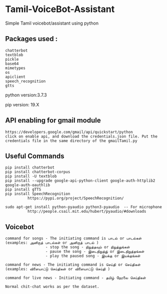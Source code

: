 # Tamil-VoiceBot-Assistant
Simple Tamil voicebot/assistant using python 

## Packages used :
    chatterbot
    textblob
    pickle
    base64
    mimetypes
    os
    apiclient
    speech_recognition
    gtts
    
   python version:3.7.3
   
   pip version: 19.X

## API enabling for gmail module
    https://developers.google.com/gmail/api/quickstart/python
    click on enable api, and download the credentials.json file. Put the credentials file in the same directory of the gmailTamil.py
    

## Useful Commands
    pip install chatterbot
    pip install chatterbot-corpus
    pip install -U textblob
    pip install --upgrade google-api-python-client google-auth-httplib2 google-auth-oauthlib
    pip install gTTS
    pip install SpeechRecognition 
              https://pypi.org/project/SpeechRecognition/
   
    sudo apt-get install python-pyaudio python3-pyaudio  -- For microphone
              http://people.csail.mit.edu/hubert/pyaudio/#downloads
 
## Voicebot
    command for songs - The initiating command is பாடல் or பாடல்கள் (examples: அனிருத் பாடல்கள் or அனிருத் பாடல் )
                      - stop the song - நிறுத்தவும் or நிறுத்துங்கள்
                      - pause the song - இடைநிறுத்து் or இடைநிறுத்தங்கள்
                      - play the paused song - இயக்கு or இயக்குங்கள்
                      
    command for news - The initiating command is செய்தி or செய்திகள் (examples: விளையாட்டு செய்திகள் or விளையாட்டு செய்தி )
    
    command for live news - Initiating command - தமிழ் நேரலை செய்திகள்
    
    Normal chit-chat works as per the dataset.
